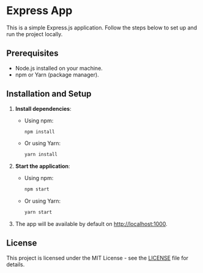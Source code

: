 # Express App

This is a simple Express.js application. Follow the steps below to set up and run the project locally.

## Prerequisites

- Node.js installed on your machine.
- npm or Yarn (package manager).

## Installation and Setup

1. **Install dependencies**:

   - Using npm:

     ```bash
     npm install
     ```

   - Or using Yarn:

     ```bash
     yarn install
     ```

2. **Start the application**:

   - Using npm:

     ```bash
     npm start
     ```

   - Or using Yarn:

     ```bash
     yarn start
     ```

3. The app will be available by default on [http://localhost:1000](http://localhost:1000).

## License

This project is licensed under the MIT License - see the [LICENSE](LICENSE) file for details.
